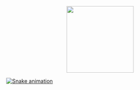 <div align="center">
  <a href="https://github.com/rafaballerini">
  <img height="180em" src="https://github-readme-stats.vercel.app/api?username=higor1983&show_icons=true&theme=github_dark&include_all_commits=true&count_private=true"/>
</div>

![Snake animation](https://github.com/higor1983/higor1983/blob/output/github-contribution-grid-snake.svg)
